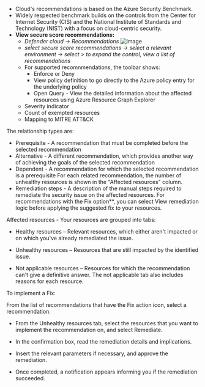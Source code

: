 * Cloud's recommendations is based on the Azure Security Benchmark.
* Widely respected benchmark builds on the controls from the Center for Internet Security (CIS) and the National Institute of Standards and Technology (NIST) with a focus on cloud-centric security. 
* **View secure score recommendations:**
  * *Defender cloud -> Recommendations*
    ![image](https://github.com/AbhishekPratap9/SOC-Analysis/assets/156197198/c2b9584b-1573-4f14-9391-3b57f4746b81)<br>
  * *select secure score recommendations -> select a relevant environment -> select > to expand the control, view a list of recommendations*
  * For supported recomnmendations, the toolbar shows:
    * Enforce or Deny
    * View policy definition to go directly to the Azure policy entry for the underlying policy
    * Open Query - View the detailed information about the affected resources using Azure Resource Graph Explorer
  * Severity indicator
  * Count of exempted resources
  * Mapping to MITRE ATT&CK


The relationship types are:

  * Prerequisite - A recommendation that must be completed before the selected recommendation
  * Alternative - A different recommendation, which provides another way of achieving the goals of the selected recommendation
  * Dependent - A recommendation for which the selected recommendation is a prerequisite For each related recommendation, the number of unhealthy resources is shown in the "Affected resources" column.
  * Remediation steps - A description of the manual steps required to remediate the security issue on the affected resources. For recommendations with the Fix option**, you can select View remediation logic before applying the suggested fix to your resources.

Affected resources - Your resources are grouped into tabs:

  * Healthy resources – Relevant resources, which either aren't impacted or on which you've already remediated the issue.

  * Unhealthy resources – Resources that are still impacted by the identified issue.

  * Not applicable resources – Resources for which the recommendation can't give a definitive answer. The not applicable tab also includes reasons for each resource.


To implement a Fix:


  From the list of recommendations that have the Fix action icon, select a recommendation.

  * From the Unhealthy resources tab, select the resources that you want to implement the recommendation on, and select Remediate.

  * In the confirmation box, read the remediation details and implications.

  * Insert the relevant parameters if necessary, and approve the remediation.

  * Once completed, a notification appears informing you if the remediation succeeded.





    



